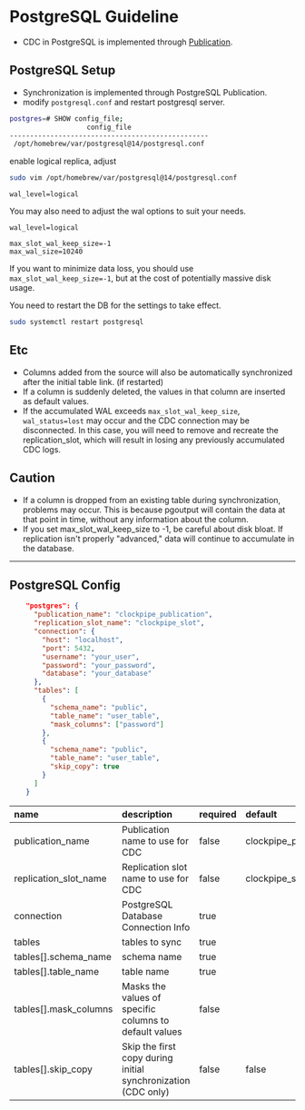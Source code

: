# PostgreSQL Guideline

- CDC in PostgreSQL is implemented through [Publication](https://www.postgresql.org/docs/current/logical-replication-publication.html).

## PostgreSQL Setup

- Synchronization is implemented through PostgreSQL Publication.
- modify `postgresql.conf` and restart postgresql server.

```bash
postgres=# SHOW config_file;
                   config_file
-------------------------------------------------
 /opt/homebrew/var/postgresql@14/postgresql.conf
```

enable logical replica, adjust

```bash
sudo vim /opt/homebrew/var/postgresql@14/postgresql.conf
```

```
wal_level=logical
```

You may also need to adjust the wal options to suit your needs.

```
wal_level=logical

max_slot_wal_keep_size=-1
max_wal_size=10240
```

If you want to minimize data loss, you should use `max_slot_wal_keep_size=-1`, but at the cost of potentially massive disk usage.

You need to restart the DB for the settings to take effect.

```bash
sudo systemctl restart postgresql
```

## Etc

- Columns added from the source will also be automatically synchronized after the initial table link. (if restarted)
- If a column is suddenly deleted, the values ​​in that column are inserted as default values.
- If the accumulated WAL exceeds `max_slot_wal_keep_size`, `wal_status=lost` may occur and the CDC connection may be disconnected. In this case, you will need to remove and recreate the replication_slot, which will result in losing any previously accumulated CDC logs.

## Caution
- If a column is dropped from an existing table during synchronization, problems may occur. This is because pgoutput will contain the data at that point in time, without any information about the column.
- If you set max_slot_wal_keep_size to -1, be careful about disk bloat. If replication isn't properly "advanced," data will continue to accumulate in the database.

---

## PostgreSQL Config

```json
    "postgres": {
      "publication_name": "clockpipe_publication",
      "replication_slot_name": "clockpipe_slot",
      "connection": {
        "host": "localhost",
        "port": 5432,
        "username": "your_user",
        "password": "your_password",
        "database": "your_database"
      },
      "tables": [
        {
          "schema_name": "public",
          "table_name": "user_table",
          "mask_columns": ["password"]
        },
        {
          "schema_name": "public",
          "table_name": "user_table",
          "skip_copy": true
        }
      ]
    }
```

| name                  | description                                                   | required | default               |
| :-------------------- | :------------------------------------------------------------ | :------- | :-------------------- |
| publication_name      | Publication name to use for CDC                               | false    | clockpipe_publication |
| replication_slot_name | Replication slot name to use for CDC                          | false    | clockpipe_slot        |
| connection            | PostgreSQL Database Connection Info                           | true     |                       |
| tables                | tables to sync                                                | true     |                       |
| tables[].schema_name  | schema name                                                   | true     |                       |
| tables[].table_name   | table name                                                    | true     |                       |
| tables[].mask_columns | Masks the values ​​of specific columns to default values      | false    |                       |
| tables[].skip_copy    | Skip the first copy during initial synchronization (CDC only) | false    | false                 |
